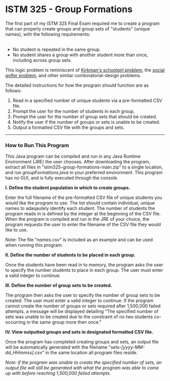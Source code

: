 # ISTM 325 - Group Formations

<div id=introduction>
The first part of my ISTM 325 Final Exam required me to create a program that can properly create groups and group sets of "students" (unique names), with the following requirements:
<br><br>
<ul>
  <li>No student is repeated in the same group.</li>
  <li>No student shares a group with another student more than once, including across group sets.</li>
</ul>

This logic problem is reminiscent of <a href="https://en.wikipedia.org/wiki/Kirkman's_schoolgirl_problem">Kirkman's schoolgirl problem</a>, the <a href="https://en.wikipedia.org/wiki/Social_golfer_problem">social golfer problem</a>, and other similar combinatorial-design problems.

The detailed instructions for how the program should function are as follows:

<ol>
  <li>Read in a specified number of unique students via a pre-formatted CSV file.</li>
  <li>Prompt the user for the number of students in each group.</li>
  <li>Prompt the user for the number of group sets that should be created.</li>
  <li>Notify the user if the number of groups or sets is unable to be created.</li>
  <li>Output a formatted CSV file with the groups and sets.</li>
</ol> 
</div>

<hr>

<div id=instructions>
<h3>How to Run This Program</h3>
  
This Java program can be compiled and run in any Java Runtime Environment (JRE) the user chooses. After downloading the program, extract all files in "istm325-group-formations-main.zip" to a single location, and run <i>groupFormations.java</i> in your preferred environment. This program has no GUI, and is fully executed through the console.

<b>I. Define the student population in which to create groups.</b>

Enter the full filename of the pre-formatted CSV file of unique students you would like the program to use. The list should contain individual, unique names to adaqautely identify each student. The number of students the program reads in is defined by the integer at the beginning of the CSV file. When the program is compiled and run in the JRE of your choice, the program requests the user to enter the filename of the CSV file they would like to use.

Note: The file "<i>names.csv</i>" is included as an example and can be used when running this program.

<b>II. Define the number of students to be placed in each group.</b>

Once the students have been read in to memory, the program asks the user to specify the number students to place in each group. The user must enter a valid integer to continue.

<b>III. Define the number of group sets to be created.</b>

The program then asks the user to specify the number of group sets to be created. The user must enter a valid integer to continue. If the program cannot create the number of groups or sets required after 1,500,000 failed attempts, a message will be displayed detailing "The specified number of sets was unable to be created due to the constraint of no two students co-occurring in the same group more then once."
  
<b>IV. View outputted groups and sets in designated formatted CSV file.</b>

Once the program has completed creating groups and sets, an output file will be automatically generated with the filename "sets-<i>[yyyy-MM-dd_HHmmss]</i>.csv" in the same location all program files reside.

<i>Note: if the program was unable to create the specified number of sets, an output file will still be generated with what the program was able to come up with before reaching 1,500,000 failed attempts. </i>
</div>
